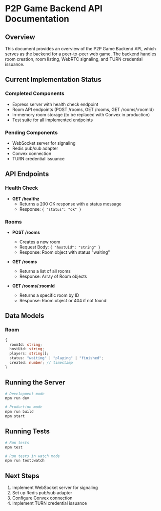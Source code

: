 # P2P Game Backend API Documentation

## Overview

This document provides an overview of the P2P Game Backend API, which serves as the backend for a peer-to-peer web game. The backend handles room creation, room listing, WebRTC signaling, and TURN credential issuance.

## Current Implementation Status

### Completed Components

- Express server with health check endpoint
- Room API endpoints (POST /rooms, GET /rooms, GET /rooms/:roomId)
- In-memory room storage (to be replaced with Convex in production)
- Test suite for all implemented endpoints

### Pending Components

- WebSocket server for signaling
- Redis pub/sub adapter
- Convex connection
- TURN credential issuance

## API Endpoints

### Health Check

- **GET /healthz**
  - Returns a 200 OK response with a status message
  - Response: `{ "status": "ok" }`

### Rooms

- **POST /rooms**
  - Creates a new room
  - Request Body: `{ "hostUid": "string" }`
  - Response: Room object with status "waiting"
  
- **GET /rooms**
  - Returns a list of all rooms
  - Response: Array of Room objects
  
- **GET /rooms/:roomId**
  - Returns a specific room by ID
  - Response: Room object or 404 if not found

## Data Models

### Room

```typescript
{
  roomId: string;
  hostUid: string;
  players: string[];
  status: "waiting" | "playing" | "finished";
  created: number; // timestamp
}
```

## Running the Server

```bash
# Development mode
npm run dev

# Production mode
npm run build
npm start
```

## Running Tests

```bash
# Run tests
npm test

# Run tests in watch mode
npm run test:watch
```

## Next Steps

1. Implement WebSocket server for signaling
2. Set up Redis pub/sub adapter
3. Configure Convex connection
4. Implement TURN credential issuance
